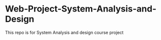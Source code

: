 # Web-Project-System-Analysis-and-Design
This repo is for System Analysis and design course project
